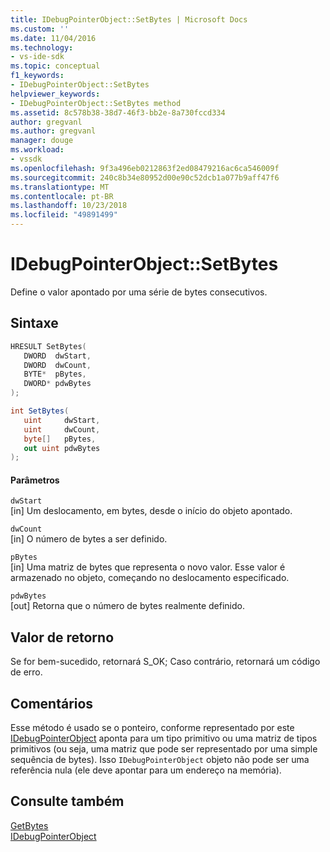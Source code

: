 ```yaml
---
title: IDebugPointerObject::SetBytes | Microsoft Docs
ms.custom: ''
ms.date: 11/04/2016
ms.technology:
- vs-ide-sdk
ms.topic: conceptual
f1_keywords:
- IDebugPointerObject::SetBytes
helpviewer_keywords:
- IDebugPointerObject::SetBytes method
ms.assetid: 8c578b38-38d7-46f3-bb2e-8a730fccd334
author: gregvanl
ms.author: gregvanl
manager: douge
ms.workload:
- vssdk
ms.openlocfilehash: 9f3a496eb0212863f2ed08479216ac6ca546009f
ms.sourcegitcommit: 240c8b34e80952d00e90c52dcb1a077b9aff47f6
ms.translationtype: MT
ms.contentlocale: pt-BR
ms.lasthandoff: 10/23/2018
ms.locfileid: "49891499"
---
```

# <a name="idebugpointerobjectsetbytes"></a>IDebugPointerObject::SetBytes
Define o valor apontado por uma série de bytes consecutivos.  
  
## <a name="syntax"></a>Sintaxe  
  
```cpp  
HRESULT SetBytes(   
   DWORD  dwStart,  
   DWORD  dwCount,  
   BYTE*  pBytes,  
   DWORD* pdwBytes  
);  
```  
  
```csharp  
int SetBytes(  
   uint     dwStart,   
   uint     dwCount,   
   byte[]   pBytes,   
   out uint pdwBytes  
);  
```  
  
#### <a name="parameters"></a>Parâmetros  
 `dwStart`  
 [in] Um deslocamento, em bytes, desde o início do objeto apontado.  
  
 `dwCount`  
 [in] O número de bytes a ser definido.  
  
 `pBytes`  
 [in] Uma matriz de bytes que representa o novo valor. Esse valor é armazenado no objeto, começando no deslocamento especificado.  
  
 `pdwBytes`  
 [out] Retorna que o número de bytes realmente definido.  
  
## <a name="return-value"></a>Valor de retorno  
 Se for bem-sucedido, retornará S_OK; Caso contrário, retornará um código de erro.  
  
## <a name="remarks"></a>Comentários  
 Esse método é usado se o ponteiro, conforme representado por este [IDebugPointerObject](../../../extensibility/debugger/reference/idebugpointerobject.md) aponta para um tipo primitivo ou uma matriz de tipos primitivos (ou seja, uma matriz que pode ser representado por uma simple sequência de bytes). Isso `IDebugPointerObject` objeto não pode ser uma referência nula (ele deve apontar para um endereço na memória).  
  
## <a name="see-also"></a>Consulte também  
 [GetBytes](../../../extensibility/debugger/reference/idebugpointerobject-getbytes.md)   
 [IDebugPointerObject](../../../extensibility/debugger/reference/idebugpointerobject.md)